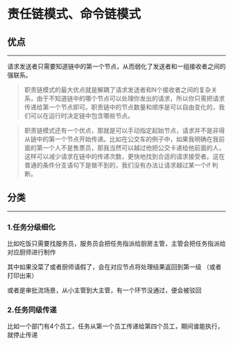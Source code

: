 # 责任链模式、命令链模式

## 优点
---

请求发送者只需要知道链中的第一个节点，从而弱化了发送者和一组接收者之间的强联系。

>职责链模式的最大优点就是解耦了请求发送者和N个接收者之间的复杂关系，由于不知道链中的哪个节点可以处理你发出的请求，所以你只需把请求传递给第一个节点即可。职责链中的节点数量和顺序是可以自由变化的，我们可以在运行时决定链中包含哪些节点。

>职责链模式还有一个优点，那就是可以手动指定起始节点，请求并不是非得从链中的第一个节点开始传递。比如在公交车的例子中，如果我明确在我前面的第一个人不是售票员，那我当然可以越过他把公交卡递给他前面的人，这样可以减少请求在链中的传递次数，更快地找到合适的请求接受者。这在普通的条件分支语句下是做不到的，我们没有办法让请求越过某一个if 判断。





## 分类
---


### 1.任务分级细化

比如吃饭只需要找服务员，服务员会把任务指派给厨房主管，主管会把任务指派给对应厨师进行制作

其中如果没菜了或者厨师请假了，会在对应节点将处理结果返回到第一级 （或者打印出来）

或者是审批流场景，从小主管到大主管，有一个环节没通过，便会被驳回

### 2.任务同级传递

比如一个部门有4个员工，任务从第一个员工传递给第四个员工，期间谁能执行，就停止传递